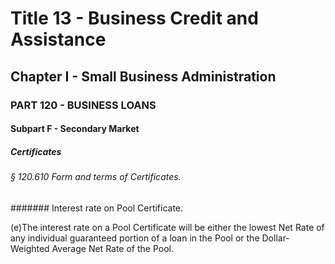 
# Title 13 - Business Credit and Assistance
## Chapter I - Small Business Administration
### PART 120 - BUSINESS LOANS
#### Subpart F - Secondary Market
##### Certificates
###### § 120.610 Form and terms of Certificates.
####### Interest rate on Pool Certificate.

(e)The interest rate on a Pool Certificate will be either the lowest Net Rate of any individual guaranteed portion of a loan in the Pool or the Dollar-Weighted Average Net Rate of the Pool.
